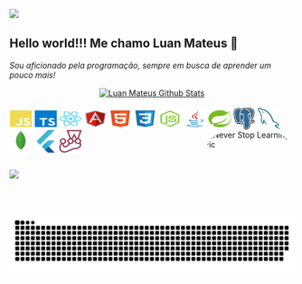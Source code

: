  <div align="left">

 ![](https://komarev.com/ghpvc/?username=LuannMateus)

 <h2 align="left">Hello world!!! Me chamo Luan Mateus 🚀</h2>
  
 <i align="center">Sou aficionado pela programação, sempre em busca de aprender um pouco mais!</i> 
 </div>
 
<div align="center">
  <a href="https://github.com/LuannMateus">
 <img height="180em" align="center" src="https://github-readme-stats.anuraghazra1.vercel.app/api?username=LuannMateus&show_icons=true&theme=dracula&line_height=27&text_color=664FB5&icon_color=ffffff" alt="Luan Mateus Github Stats"/>
  </a>

  <a href="https://github.com/LuannMateus">
<!--   <img height="180em" align="center" src="https://github-readme-stats.vercel.app/api/top-langs/?username=LuannMateus&layout=compact&langs_count=10&theme=dracula" alt="Luan Mateus Github Stats"/> -->
  </a>
</div>
  
<div style="display: inline_block">
<br>
  <img align="center" alt="Js" height="30" width="40" src="https://raw.githubusercontent.com/devicons/devicon/master/icons/javascript/javascript-plain.svg">
  <img align="center" alt="Ts" height="30" width="40" src="https://raw.githubusercontent.com/devicons/devicon/master/icons/typescript/typescript-plain.svg">
  <img align="center" alt="React" height="30" width="40" src="https://raw.githubusercontent.com/devicons/devicon/master/icons/react/react-original.svg">
  <img align="center" alt="React" height="30" width="40" src="https://github.com/devicons/devicon/blob/master/icons/angularjs/angularjs-original.svg">
  <img align="center" alt="HTML" height="30" width="40" src="https://raw.githubusercontent.com/devicons/devicon/master/icons/html5/html5-original.svg">
  <img align="center" alt="CSS" height="30" width="40" src="https://raw.githubusercontent.com/devicons/devicon/master/icons/css3/css3-original.svg">
  <img align="center" alt="Node" height="30" width="40" src="https://raw.githubusercontent.com/devicons/devicon/master/icons/nodejs/nodejs-plain.svg">
  <img align="center" alt="Java" height="30" width="40" src="https://github.com/devicons/devicon/blob/master/icons/java/java-original.svg">
  <img align="center" alt="Spring" height="30" width="40" src="https://github.com/devicons/devicon/blob/master/icons/spring/spring-original.svg">
  <img align="center" alt="PostgreSQL" height="40" width="40" src="https://github.com/devicons/devicon/blob/master/icons/postgresql/postgresql-original.svg">
  <img align="center" alt="MySQL" height="40" width="40" src="https://github.com/devicons/devicon/blob/master/icons/mysql/mysql-original.svg">
  <img align="center" alt="MongoDB" height="40" width="40" src="https://github.com/devicons/devicon/blob/master/icons/mongodb/mongodb-original.svg"> 
  <img align="center" alt="Flutter" height="40" width="40" src="https://github.com/devicons/devicon/blob/master/icons/flutter/flutter-original.svg">
  <img align="center" alt="Jest" height="40" width="40" src="https://github.com/devicons/devicon/blob/master/icons/jest/jest-plain.svg">
  <img align="right" alt="Never Stop Learning Pic" height="150" width="160" style="border-radius:50px;" src="https://media.istockphoto.com/vectors/never-stop-learning-neon-sign-on-a-dark-background-vector-id1192842098?k=20&m=1192842098&s=612x612&w=0&h=JoELF6wU4STG-mgXFyIfHMbUhkboF5Zh_NyBdUB5QgA=">

 <br>
</div>

##

<div> 
  <a href="https://www.linkedin.com/in/luan-mateus/" target="_blank"><img src="https://img.shields.io/badge/-LinkedIn-%230077B5?style=for-the-badge&logo=linkedin&logoColor=white" target="_blank"></a> 
 
 ![Snake animation](https://github.com/luannmateus/luannmateus/blob/output/github-contribution-grid-snake.svg)
</div>






<!--
**LuannMateus/LuannMateus** is a ✨ _special_ ✨ repository because its `README.md` (this file) appears on your GitHub profile.

Here are some ideas to get you started:

- 🔭 I’m currently working on ...
- 🌱 I’m currently learning ...
- 👯 I’m looking to collaborate on ...
- 🤔 I’m looking for help with ...
- 💬 Ask me about ...
- 📫 How to reach me: ...
- 😄 Pronouns: ...
- ⚡ Fun fact: ...
-->
